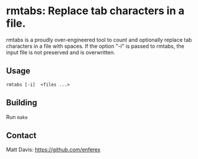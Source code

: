 rmtabs: Replace tab characters in a file.
=========================================
rmtabs is a proudly over-engineered tool to count and optionally replace tab
characters in a file with spaces.  If the option "-i" is passed to rmtabs, the
input file is not preserved and is overwritten.

Usage
-----
    rmtabs [-i]  <files ...>

Building
--------
Run `make`

Contact
-------
Matt Davis: https://github.com/enferex
